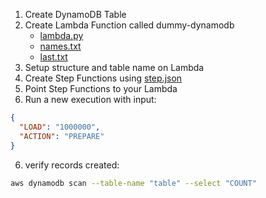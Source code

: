 

1. Create DynamoDB Table
1. Create Lambda Function called dummy-dynamodb
    - [lambda.py](lambda.py)
    - [names.txt](names.txt)
    - [last.txt](last.txt)
1. Setup structure and table name on Lambda
1. Create Step Functions using [step.json](step.json)
1. Point Step Functions to your Lambda
1. Run a new execution with input:
```json
{
  "LOAD": "1000000",
  "ACTION": "PREPARE"
}
```
6. verify records created: 
```bash
aws dynamodb scan --table-name "table" --select "COUNT"
```